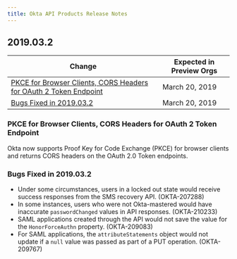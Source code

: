 ```yaml
---
title: Okta API Products Release Notes
---
```


## 2019.03.2

| Change                                                                                                                                 | Expected in Preview Orgs |
| -------------------------------------------------------------------------------------------------------------------------------------- | ------------------------ |
| [PKCE for Browser Clients, CORS Headers for OAuth 2 Token Endpoint](#pkce-for-browser-clients-cors-headers-for-oauth-2-token-endpoint) | March 20, 2019           |
| [Bugs Fixed in 2019.03.2](#bugs-fixed-in-2019-03-2)                                                                                      | March 20, 2019           |

### PKCE for Browser Clients, CORS Headers for OAuth 2 Token Endpoint

Okta now supports Proof Key for Code Exchange (PKCE) for browser clients and returns CORS headers on the OAuth 2.0 Token endpoints.

### Bugs Fixed in 2019.03.2

* Under some circumstances, users in a locked out state would receive success responses from the SMS recovery API. (OKTA-207288)
* In some instances, users who were not Okta-mastered would have inaccurate `passwordChanged` values in API responses. (OKTA-210233)
* SAML applications created through the API would not save the value for the `HonorForceAuthn` property. (OKTA-209083)
* For SAML applications, the `attributeStatements` object would not update if a `null` value was passed as part of a PUT operation. (OKTA-209767)
